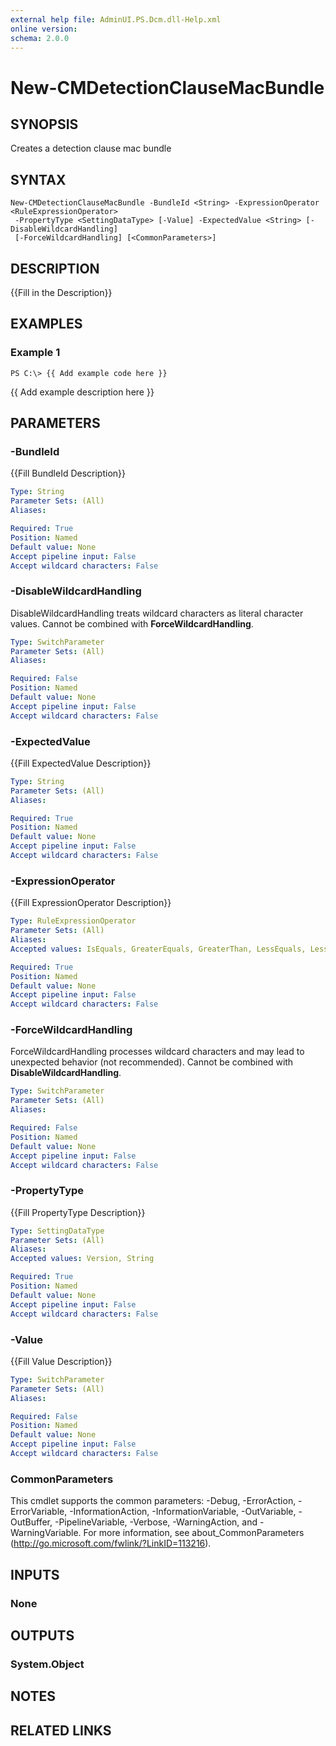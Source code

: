```yaml
---
external help file: AdminUI.PS.Dcm.dll-Help.xml
online version: 
schema: 2.0.0
---
```


# New-CMDetectionClauseMacBundle

## SYNOPSIS
Creates a detection clause mac bundle

## SYNTAX

```
New-CMDetectionClauseMacBundle -BundleId <String> -ExpressionOperator <RuleExpressionOperator>
 -PropertyType <SettingDataType> [-Value] -ExpectedValue <String> [-DisableWildcardHandling]
 [-ForceWildcardHandling] [<CommonParameters>]
```

## DESCRIPTION
{{Fill in the Description}}

## EXAMPLES

### Example 1
```
PS C:\> {{ Add example code here }}
```

{{ Add example description here }}

## PARAMETERS

### -BundleId
{{Fill BundleId Description}}

```yaml
Type: String
Parameter Sets: (All)
Aliases: 

Required: True
Position: Named
Default value: None
Accept pipeline input: False
Accept wildcard characters: False
```

### -DisableWildcardHandling
DisableWildcardHandling treats wildcard characters as literal character values. Cannot be combined with **ForceWildcardHandling**.

```yaml
Type: SwitchParameter
Parameter Sets: (All)
Aliases: 

Required: False
Position: Named
Default value: None
Accept pipeline input: False
Accept wildcard characters: False
```

### -ExpectedValue
{{Fill ExpectedValue Description}}

```yaml
Type: String
Parameter Sets: (All)
Aliases: 

Required: True
Position: Named
Default value: None
Accept pipeline input: False
Accept wildcard characters: False
```

### -ExpressionOperator
{{Fill ExpressionOperator Description}}

```yaml
Type: RuleExpressionOperator
Parameter Sets: (All)
Aliases: 
Accepted values: IsEquals, GreaterEquals, GreaterThan, LessEquals, LessThan

Required: True
Position: Named
Default value: None
Accept pipeline input: False
Accept wildcard characters: False
```

### -ForceWildcardHandling
ForceWildcardHandling processes wildcard characters and may lead to unexpected behavior (not recommended). Cannot be combined with **DisableWildcardHandling**.

```yaml
Type: SwitchParameter
Parameter Sets: (All)
Aliases: 

Required: False
Position: Named
Default value: None
Accept pipeline input: False
Accept wildcard characters: False
```

### -PropertyType
{{Fill PropertyType Description}}

```yaml
Type: SettingDataType
Parameter Sets: (All)
Aliases: 
Accepted values: Version, String

Required: True
Position: Named
Default value: None
Accept pipeline input: False
Accept wildcard characters: False
```

### -Value
{{Fill Value Description}}

```yaml
Type: SwitchParameter
Parameter Sets: (All)
Aliases: 

Required: False
Position: Named
Default value: None
Accept pipeline input: False
Accept wildcard characters: False
```

### CommonParameters
This cmdlet supports the common parameters: -Debug, -ErrorAction, -ErrorVariable, -InformationAction, -InformationVariable, -OutVariable, -OutBuffer, -PipelineVariable, -Verbose, -WarningAction, and -WarningVariable. For more information, see about_CommonParameters (http://go.microsoft.com/fwlink/?LinkID=113216).

## INPUTS

### None

## OUTPUTS

### System.Object

## NOTES

## RELATED LINKS

